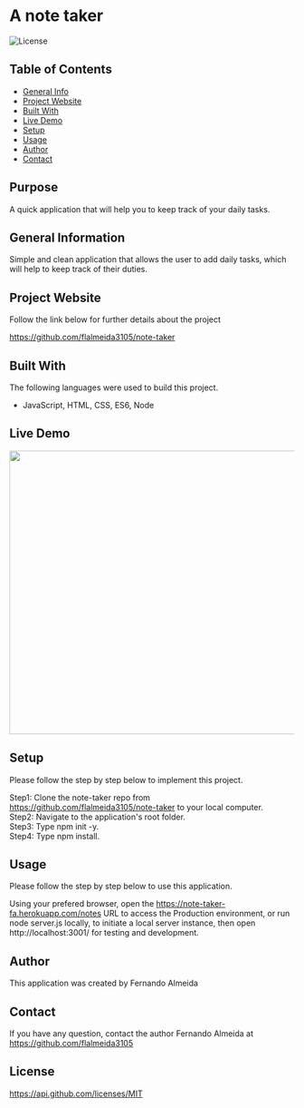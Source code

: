 
# A note taker 

![License](https://img.shields.io/badge/License-MIT-orange.svg?style=plastic&logo=appveyor)

## Table of Contents
* [General Info](#general-information)
* [Project Website](#project-website)
* [Built With](#Built-With)
* [Live Demo](#live-demo)
* [Setup](#setup)
* [Usage](#usage)
* [Author](#author)
* [Contact](#Contact)

## Purpose
A quick application that will help you to keep track of your daily tasks. 


## General Information
Simple and clean application that allows the user to add daily tasks, which will help to keep track of their duties. 

 

 


## Project Website
Follow the link below for further details about the project 

https://github.com/flalmeida3105/note-taker 


## Built With
The following languages were used to build this project. 

*  JavaScript, HTML, CSS, ES6, Node 


## Live Demo
 <img src="../assets/images/mydemo.gif" width="550" height="500"> 


## Setup
Please follow the step by step below to implement this project. 

Step1: Clone the note-taker repo from https://github.com/flalmeida3105/note-taker to your local computer. <br> Step2: Navigate to the application's root folder. <br> Step3: Type npm init -y. <br> Step4: Type npm install. <br>  


## Usage
Please follow the step by step below to use this application. 

Using your prefered browser, open the https://note-taker-fa.herokuapp.com/notes URL to access the Production environment, or run node server.js locally, to initiate a local server instance, then open http://localhost:3001/ for testing and development.  


## Author
This application was created by Fernando Almeida

## Contact
If you have any question, contact the author Fernando Almeida at https://github.com/flalmeida3105

## License
 https://api.github.com/licenses/MIT
